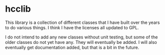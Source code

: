 # hcclib

This library is a collection of different classes that I have built over the years to do various things. I think I have the licenses all updated to GPL.

I do not intend to add any new classes without unit testing, but some of the older classes do not yet have any. They will eventually be added. I will also eventually get documentation added, but that is a bit in the future.
